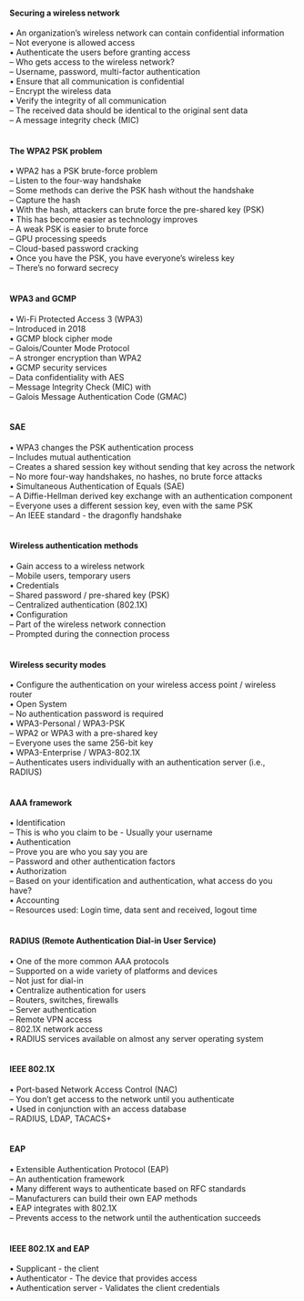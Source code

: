 ####  Securing a wireless network  

• An organization’s wireless network can contain confidential information  
– Not everyone is allowed access  
• Authenticate the users before granting access  
– Who gets access to the wireless network?  
– Username, password, multi-factor authentication  
• Ensure that all communication is confidential  
– Encrypt the wireless data  
• Verify the integrity of all communication  
– The received data should be identical to the original sent data  
– A message integrity check (MIC)  
<br>


####  The WPA2 PSK problem  

• WPA2 has a PSK brute-force problem  
– Listen to the four-way handshake  
– Some methods can derive the PSK hash without the handshake  
– Capture the hash  
• With the hash, attackers can brute force the pre-shared key (PSK)  
• This has become easier as technology improves  
– A weak PSK is easier to brute force  
– GPU processing speeds  
– Cloud-based password cracking  
• Once you have the PSK, you have everyone’s wireless key  
– There’s no forward secrecy  
<br>


####  WPA3 and GCMP  

• Wi-Fi Protected Access 3 (WPA3)  
– Introduced in 2018  
• GCMP block cipher mode  
– Galois/Counter Mode Protocol  
– A stronger encryption than WPA2  
• GCMP security services  
– Data confidentiality with AES  
– Message Integrity Check (MIC) with  
– Galois Message Authentication Code (GMAC)  
<br>


####  SAE  

• WPA3 changes the PSK authentication process  
– Includes mutual authentication  
– Creates a shared session key without sending that key across the network  
– No more four-way handshakes, no hashes, no brute force attacks  
• Simultaneous Authentication of Equals (SAE)  
– A Diffie-Hellman derived key exchange with an authentication component  
– Everyone uses a different session key, even with the same PSK  
– An IEEE standard - the dragonfly handshake  
<br>


####  Wireless authentication methods  

• Gain access to a wireless network  
– Mobile users, temporary users  
• Credentials  
– Shared password / pre-shared key (PSK)  
– Centralized authentication (802.1X)  
• Configuration  
– Part of the wireless network connection  
– Prompted during the connection process  
<br>


####  Wireless security modes  

• Configure the authentication on your wireless access point / wireless router  
• Open System  
– No authentication password is required  
• WPA3-Personal / WPA3-PSK  
– WPA2 or WPA3 with a pre-shared key  
– Everyone uses the same 256-bit key  
• WPA3-Enterprise / WPA3-802.1X  
– Authenticates users individually with an authentication server (i.e., RADIUS)  
<br>


####  AAA framework  

• Identification  
– This is who you claim to be - Usually your username  
• Authentication  
– Prove you are who you say you are  
– Password and other authentication factors  
• Authorization  
– Based on your identification and authentication, what access do you have?  
• Accounting  
– Resources used: Login time, data sent and received, logout time  
<br>


####  RADIUS (Remote Authentication Dial-in User Service)  

• One of the more common AAA protocols  
– Supported on a wide variety of platforms and devices  
– Not just for dial-in  
• Centralize authentication for users  
– Routers, switches, firewalls  
– Server authentication  
– Remote VPN access  
– 802.1X network access  
• RADIUS services available on almost any server operating system  
<br>


####  IEEE 802.1X  

• Port-based Network Access Control (NAC)  
– You don’t get access to the network until you authenticate  
• Used in conjunction with an access database  
– RADIUS, LDAP, TACACS+  
<br>


####  EAP  

• Extensible Authentication Protocol (EAP)  
– An authentication framework  
• Many different ways to authenticate based on RFC standards  
– Manufacturers can build their own EAP methods  
• EAP integrates with 802.1X  
– Prevents access to the network until the authentication succeeds  
<br>


####  IEEE 802.1X and EAP  

• Supplicant - the client  
• Authenticator - The device that provides access  
• Authentication server - Validates the client credentials
